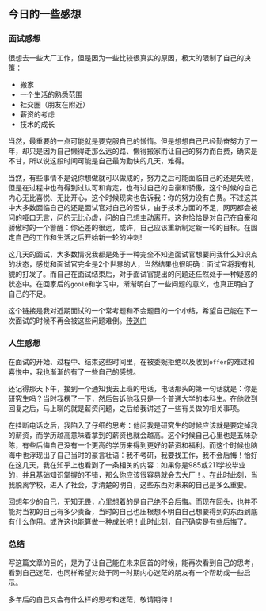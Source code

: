 ## 今日的一些感想

### 面试感想
很想去一些大厂工作，但是因为一些比较很真实的原因，极大的限制了自己的决策：  
* 搬家
* 一个生活的熟悉范围
* 社交圈（朋友在附近）
* 薪资的考虑
* 技术的成长

当然，最重要的一点可能就是要克服自己的懒惰。但是想想自己已经勤奋努力了一年，却只是因为自己懒得走那么远的路、懒得搬家而让自己的努力而白费，确实是不甘，所以说这段时间可能是自己最为勤快的几天，难得。

当然，有些事情不是说你想做就可以做成的，努力之后可能面临自己的还是失败，但是在过程中也有得到过认可和肯定，也有过自己的自豪和骄傲，这个时候的自己内心无比喜悦、无比开心，这个时候现实也告诉我：你的努力没有白费。不过这其中大多数面临自己的还是面试官对自己的否认，由于技术方面的不足，网网都会被问的哑口无言，问的无比心虚，问的自己想主动离开。这也恰恰是对自己在自豪和骄傲时的一个警醒：你还差的很远，或许，自己应该重新制定新一轮的目标。在固定自己的工作和生活之后开始新一轮的冲刺!

这几天的面试，大多数情况我都是处于一种完全不知道面试官想要问我什么知识点的状态，感觉和面试官完全是2个世界的人，当然结果也很明确：面试官将我有礼貌的打发了。而自己在面试结束后，对于面试官提出的问题还任然处于一种疑惑的状态中。在回家后的`goole`和学习中，渐渐明白了一些问题的意义，也真正明白了自己的不足。

这个链接是我对近期面试的一个常考题和不会题目的一个小结，希望自己能在下一次面试的时候不再会被这些问题难倒。[传送门](https://github.com/wangkaiwd/Interview-preparation/blob/master/conclusion.md)

### 人生感想

在面试的开始、过程中、结束这些时间里，在被委婉拒绝以及收到`offer`的难过和喜悦中，我也渐渐的有了一些自己的感想。

还记得那天下午，接到一个通知我去上班的电话，电话那头的第一句话就是：你是研究生吗？当时我楞了一下，然后告诉他我只是一个普通大学的本科生。在他收到回复之后，马上聊的就是薪资问题，之后给我讲述了一些有关做的相关事项。

在挂断电话之后，我陷入了仔细的思考：他问我是研究生的时候应该就是要定掉我的薪资，而学历越高意味着拿到的薪资也就会越高。这个时候自己心里也是五味杂陈，有些后悔自己没有一个更高的学历来得到更好的薪资和福利。而这个时候也脑海中也浮现出了自己当时的豪言壮语：我不考研，我要找工作，我不会后悔！恰好在这几天，我在知乎上也看到了一条相关的内容：如果你是985或211学校毕业的，并且基础知识掌握的不错，那么你应该很容易就会去大厂！。在此时此刻，当我脱离学校，进入了社会，才清楚的明白，这些东西对未来的自己是多么重要。

回想年少的自己，无知无畏，心里想着的是自己绝不会后悔。而现在回头，也并不能对当初的自己有多少责备，当时的自己也压根想不明白自己想要得到的东西到底有什么作用。或许这也能算做一种成长吧！此时此刻，自己确实是有些后悔了。

### 总结
写这篇文章的目的，是为了让自己能在未来回首的时候，能再次看到自己的思考，看到自己迷茫，也同样希望对处于同一时期内心迷茫的朋友有一个帮助或一些启示。  

多年后的自己又会有什么样的思考和迷茫，敬请期待！